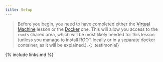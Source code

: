 ```yaml
---
title: Setup
---
```


> Before you begin, you need to have completed either the [Virtual Machine](https://cms-opendata-workshop.github.io/workshop-lesson-virtualmachine/) lesson or the [Docker](https://cms-opendata-workshop.github.io/workshop-lesson-docker/) one.  This will allow you access to the `cvmfs` shared area, which will be most likely needed for this lesson (unless you manage to install ROOT locally or in a separate docker container, as it will be explained.).
{: .testimonial}


{% include links.md %}
